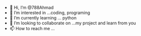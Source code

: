 - 👋 Hi, I’m @788Ahmad
- 👀 I’m interested in ...coding, programing
- 🌱 I’m currently learning ... python
- 💞️ I’m looking to collaborate on ...my project and learn from you 
- 📫 How to reach me ...

<!---
788Ahmad/788Ahmad is a ✨ special ✨ repository because its `README.md` (this file) appears on your GitHub profile.
You can click the Preview link to take a look at your changes.
--->
